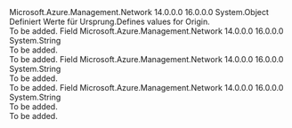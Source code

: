 <Type Name="Origin" FullName="Microsoft.Azure.Management.Network.Models.Origin">
  <TypeSignature Language="C#" Value="public static class Origin" />
  <TypeSignature Language="ILAsm" Value=".class public auto ansi abstract sealed beforefieldinit Origin extends System.Object" />
  <TypeSignature Language="DocId" Value="T:Microsoft.Azure.Management.Network.Models.Origin" />
  <TypeSignature Language="VB.NET" Value="Public Class Origin" />
  <TypeSignature Language="F#" Value="type Origin = class" />
  <AssemblyInfo>
    <AssemblyName>Microsoft.Azure.Management.Network</AssemblyName>
    <AssemblyVersion>14.0.0.0</AssemblyVersion>
    <AssemblyVersion>16.0.0.0</AssemblyVersion>
  </AssemblyInfo>
  <Base>
    <BaseTypeName>System.Object</BaseTypeName>
  </Base>
  <Interfaces />
  <Docs>
    <summary>
            <span data-ttu-id="cc9d6-101">Definiert Werte für Ursprung.</span><span class="sxs-lookup"><span data-stu-id="cc9d6-101">Defines values for Origin.</span></span>
            </summary>
    <remarks>To be added.</remarks>
  </Docs>
  <Members>
    <Member MemberName="Inbound">
      <MemberSignature Language="C#" Value="public const string Inbound;" />
      <MemberSignature Language="ILAsm" Value=".field public static literal string Inbound" />
      <MemberSignature Language="DocId" Value="F:Microsoft.Azure.Management.Network.Models.Origin.Inbound" />
      <MemberSignature Language="VB.NET" Value="Public Const Inbound As String " />
      <MemberSignature Language="F#" Value="val mutable Inbound : string" Usage="Microsoft.Azure.Management.Network.Models.Origin.Inbound" />
      <MemberType>Field</MemberType>
      <AssemblyInfo>
        <AssemblyName>Microsoft.Azure.Management.Network</AssemblyName>
        <AssemblyVersion>14.0.0.0</AssemblyVersion>
        <AssemblyVersion>16.0.0.0</AssemblyVersion>
      </AssemblyInfo>
      <ReturnValue>
        <ReturnType>System.String</ReturnType>
      </ReturnValue>
      <Docs>
        <summary>To be added.</summary>
        <remarks>To be added.</remarks>
      </Docs>
    </Member>
    <Member MemberName="Local">
      <MemberSignature Language="C#" Value="public const string Local;" />
      <MemberSignature Language="ILAsm" Value=".field public static literal string Local" />
      <MemberSignature Language="DocId" Value="F:Microsoft.Azure.Management.Network.Models.Origin.Local" />
      <MemberSignature Language="VB.NET" Value="Public Const Local As String " />
      <MemberSignature Language="F#" Value="val mutable Local : string" Usage="Microsoft.Azure.Management.Network.Models.Origin.Local" />
      <MemberType>Field</MemberType>
      <AssemblyInfo>
        <AssemblyName>Microsoft.Azure.Management.Network</AssemblyName>
        <AssemblyVersion>14.0.0.0</AssemblyVersion>
        <AssemblyVersion>16.0.0.0</AssemblyVersion>
      </AssemblyInfo>
      <ReturnValue>
        <ReturnType>System.String</ReturnType>
      </ReturnValue>
      <Docs>
        <summary>To be added.</summary>
        <remarks>To be added.</remarks>
      </Docs>
    </Member>
    <Member MemberName="Outbound">
      <MemberSignature Language="C#" Value="public const string Outbound;" />
      <MemberSignature Language="ILAsm" Value=".field public static literal string Outbound" />
      <MemberSignature Language="DocId" Value="F:Microsoft.Azure.Management.Network.Models.Origin.Outbound" />
      <MemberSignature Language="VB.NET" Value="Public Const Outbound As String " />
      <MemberSignature Language="F#" Value="val mutable Outbound : string" Usage="Microsoft.Azure.Management.Network.Models.Origin.Outbound" />
      <MemberType>Field</MemberType>
      <AssemblyInfo>
        <AssemblyName>Microsoft.Azure.Management.Network</AssemblyName>
        <AssemblyVersion>14.0.0.0</AssemblyVersion>
        <AssemblyVersion>16.0.0.0</AssemblyVersion>
      </AssemblyInfo>
      <ReturnValue>
        <ReturnType>System.String</ReturnType>
      </ReturnValue>
      <Docs>
        <summary>To be added.</summary>
        <remarks>To be added.</remarks>
      </Docs>
    </Member>
  </Members>
</Type>